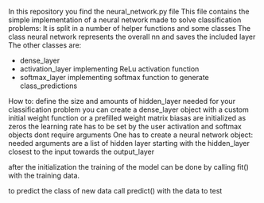 In this repository you find the neural_network.py file
This file contains the simple implementation of a neural network made to solve classification problems:
It is split in a number of helper functions and some classes
The class neural network represents the overall nn and saves the included layer
The other classes are:
-  dense_layer
-  activation_layer implementing ReLu activation function
-  softmax_layer implementing softmax function to generate class_predictions

How to:
  define the size and amounts of hidden_layer needed for your classification problem
  you can create a dense_layer object with a custom initial weight function or a prefilled weight matrix
  biasas are initialized as zeros
  the learning rate has to be set by the user
  activation and softmax objects dont require arguments
  One has to create a neural network object:
  needed arguments are a list of hidden layer starting with the hidden_layer closest to the input
  towards the output_layer

  after the initialization the training of the model can be done by calling fit() with the training data.

  to predict the class of new data call predict() with the data to test 
